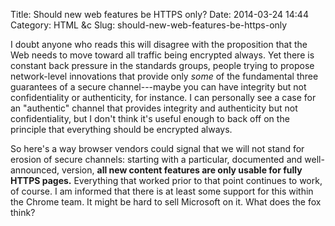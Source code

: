 Title: Should new web features be HTTPS only?
Date: 2014-03-24 14:44
Category: HTML &amp;c
Slug: should-new-web-features-be-https-only

I doubt anyone who reads this will disagree with the proposition that
the Web needs to move toward all traffic being encrypted always. Yet
there is constant back pressure in the standards groups, people trying
to propose network-level innovations that provide only *some* of the
fundamental three guarantees of a secure channel---maybe you can have
integrity but not confidentiality or authenticity, for instance. I can
personally see a case for an "authentic" channel that provides
integrity and authenticity but not confidentiality, but I don't think
it's useful enough to back off on the principle that everything should
be encrypted always.

So here's a way browser vendors could signal that we will not stand
for erosion of secure channels: starting with a particular, documented
and well-announced, version, **all new content features are only
usable for fully HTTPS pages.** Everything that worked prior to that
point continues to work, of course. I am informed that there is at
least some support for this within the Chrome team. It might be hard
to sell Microsoft on it. What does the fox think?
